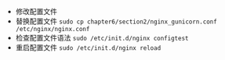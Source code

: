 - 修改配置文件
- 替换配置文件 `sudo cp chapter6/section2/nginx_gunicorn.conf /etc/nginx/nginx.conf`
- 检查配置文件语法 `sudo /etc/init.d/nginx configtest`
- 重启配置文件 `sudo /etc/init.d/nginx reload`
